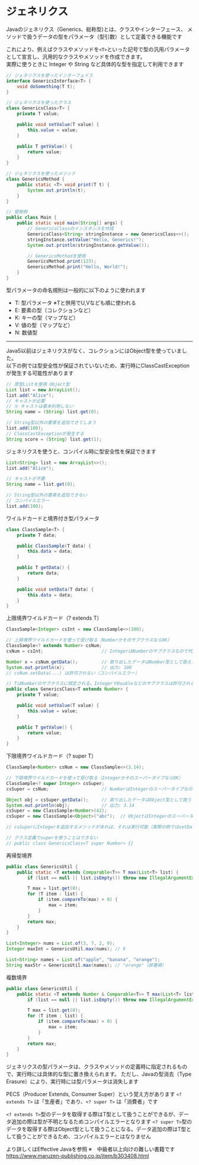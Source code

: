# ジェネリクス

Javaのジェネリクス（Generics、総称型)とは、クラスやインターフェース、
メソッドで扱うデータの型をパラメータ（型引数）として定義できる機能です

これにより、例えばクラスやメソッドを`<T>`といった記号で型の汎用パラメータとして宣言し、汎用的なクラスやメソッドを作成できます。  
実際に使うときに Integer や String など具体的な型を指定して利用できます
```java
// ジェネリクスを使ったインターフェイス
interface GenericsInterface<T> {
    void doSomething(T t);
}

// ジェネリクスを使ったクラス
class GenericsClass<T> {
    private T value;

    public void setValue(T value) {
        this.value = value;
    }

    public T getValue() {
        return value;
    }
}

// ジェネリクスを使ったメソッド
class GenericsMethod {
    public static <T> void print(T t) {
        System.out.println(t);
    }
}

// 使用例
public class Main {
    public static void main(String[] args) {
        // GenericsClassのインスタンスを作成
        GenericsClass<String> stringInstance = new GenericsClass<>();
        stringInstance.setValue("Hello, Generics!");
        System.out.println(stringInstance.getValue());

        // GenericsMethodを使用
        GenericsMethod.print(123);
        GenericsMethod.print("Hello, World!");
    }
}
```

型パラメータの命名規則は一般的に以下のように使われます

- T: 型パラメータ ※Tと併用でU,Vなども順に使われる
- E: 要素の型（コレクションなど）
- K: キーの型（マップなど）
- V: 値の型（マップなど）
- N: 数値型

----

Java5以前はジェネリクスがなく、コレクションにはObject型を使っていました。  
以下の例では型安全性が保証されていないため、実行時にClassCastExceptionが発生する可能性があります
```java
// 原型Listを使用 Object型
List list = new ArrayList();
list.add("Alice");
// キャストが必要
// ※ キャストは基本利用しない
String name = (String) list.get(0);

// String型以外の要素を追加できてしまう
list.add(100);
// ClassCastExceptionが発生する
String score = (String) list.get(1);
```

ジェネリクスを使うと、コンパイル時に型安全性を保証できます
```java
List<String> list = new ArrayList<>();
list.add("Alice");

// キャストが不要
String name = list.get(0);

// String型以外の要素を追加できない
// コンパイルエラー
list.add(100);
```

ワイルドカードと境界付き型パラメータ

```java
class ClassSample<T> {
    private T data;

    public ClassSample(T data) {
        this.data = data;
    }

    public T getData() {
        return data;
    }

    public void setData(T data) {
        this.data = data;
    }
}
```
上限境界ワイルドカード（? extends T）
```java
ClassSample<Integer> csInt = new ClassSample<>(100);

// 上限境界ワイルドカードを使って受け取る（NumberかそのサブクラスならOK）
ClassSample<? extends Number> csNum;
csNum = csInt;                      // IntegerはNumberのサブクラスなので代入可能

Number x = csNum.getData();         // 取り出したデータはNumber型として扱える
System.out.println(x);              // 出力: 100
// csNum.setData(...) は許可されない（コンパイルエラー）

// TはNumberのサブクラスに限定される。IntegerやDoubleなどのサブクラスは許可されるが、Stringなどは許可されない
public class GenericsClass<T extends Number> {
    private T value;

    public void setValue(T value) {
        this.value = value;
    }

    public T getValue() {
        return value;
    }
}
```
下限境界ワイルドカード（? super T）
```java
ClassSample<Number> csNum = new ClassSample<>(3.14);

// 下限境界ワイルドカードを使って受け取る（IntegerかそのスーパータイプならOK）
ClassSample<? super Integer> csSuper;
csSuper = csNum;                    // NumberはIntegerのスーパータイプなので代入可能

Object obj = csSuper.getData();     // 取り出したデータはObject型として扱う（Numberとしても良いがIntegerとは限らない）
System.out.println(obj);            // 出力: 3.14
csSuper = new ClassSample<Number>(42);
csSuper = new ClassSample<Object>("abc");  // ObjectはIntegerのスーパータイプなのでOK

// csSuperにIntegerを追加するメソッドがあれば、それは実行可能（実際の例ではsetDataがあればIntegerを渡せる）

// クラス定義でsuperを使うことはできない
// public class GenericsClass<T super Number> {}
```

再帰型境界
```java
public class GenericsUtil {
    public static <T extends Comparable<T>> T max(List<T> list) {
        if (list == null || list.isEmpty()) throw new IllegalArgumentException();

        T max = list.get(0);
        for (T item : list) {
            if (item.compareTo(max) > 0) {
                max = item;
            }
        }
        return max;
    }
}

List<Integer> nums = List.of(3, 7, 2, 9);
Integer maxInt = GenericsUtil.max(nums); // 9

List<String> names = List.of("apple", "banana", "orange");
String maxStr = GenericsUtil.max(names); // "orange"（辞書順）
```

複数境界
```java
public class GenericsUtil {
    public static <T extends Number & Comparable<T>> T max(List<T> list) {
        if (list == null || list.isEmpty()) throw new IllegalArgumentException();

        T max = list.get(0);
        for (T item : list) {
            if (item.compareTo(max) > 0) {
                max = item;
            }
        }
        return max;
    }
}
```

ジェネリクスの型パラメータは、クラスやメソッドの定義時に指定されるもので、実行時には具体的な型に置き換えられます。
ただし、Javaの型消去（Type Erasure）により、実行時には型パラメータは消失します


PECS（Producer Extends, Consumer Super）という覚え方があります
`<? extends T>` は「生産者」であり、`<? super T>` は「消費者」です

`<? extends T>`型のデータを取得する際はT型として扱うことができるが、データ追加の際は型が不明となるためコンパイルエラーとなります
`<? super T>`型のデータを取得する際はObject型として扱うことになる。データ追加の際はT型として扱うことができるため、コンパイルエラーとはなりません


より詳しくはEffective Javaを参照
※　中級者以上向けの難しい書籍です
https://www.maruzen-publishing.co.jp/item/b303408.html

